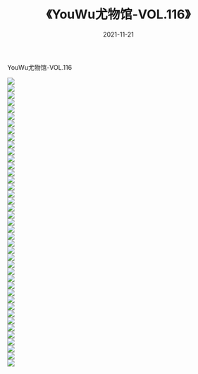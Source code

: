 ﻿---
layout: post
title:  《YouWu尤物馆-VOL.116》
date:   2021-11-21
img: http://img.660000.xyz/Sharelink/网络美图/2021/YouWu尤物馆-VOL.116/000.jpg
categories: [美女, 清纯, 唯美]
---

YouWu尤物馆-VOL.116

  ![](http://img.660000.xyz/Sharelink/网络美图/2021/YouWu尤物馆-VOL.116/001.jpg) <br> ![](http://img.660000.xyz/Sharelink/网络美图/2021/YouWu尤物馆-VOL.116/002.jpg) <br> ![](http://img.660000.xyz/Sharelink/网络美图/2021/YouWu尤物馆-VOL.116/003.jpg) <br> ![](http://img.660000.xyz/Sharelink/网络美图/2021/YouWu尤物馆-VOL.116/004.jpg) <br> ![](http://img.660000.xyz/Sharelink/网络美图/2021/YouWu尤物馆-VOL.116/005.jpg) <br> ![](http://img.660000.xyz/Sharelink/网络美图/2021/YouWu尤物馆-VOL.116/006.jpg) <br> ![](http://img.660000.xyz/Sharelink/网络美图/2021/YouWu尤物馆-VOL.116/007.jpg) <br> ![](http://img.660000.xyz/Sharelink/网络美图/2021/YouWu尤物馆-VOL.116/008.jpg) <br> ![](http://img.660000.xyz/Sharelink/网络美图/2021/YouWu尤物馆-VOL.116/009.jpg) <br> ![](http://img.660000.xyz/Sharelink/网络美图/2021/YouWu尤物馆-VOL.116/010.jpg) <br> ![](http://img.660000.xyz/Sharelink/网络美图/2021/YouWu尤物馆-VOL.116/011.jpg) <br> ![](http://img.660000.xyz/Sharelink/网络美图/2021/YouWu尤物馆-VOL.116/012.jpg) <br> ![](http://img.660000.xyz/Sharelink/网络美图/2021/YouWu尤物馆-VOL.116/013.jpg) <br> ![](http://img.660000.xyz/Sharelink/网络美图/2021/YouWu尤物馆-VOL.116/014.jpg) <br> ![](http://img.660000.xyz/Sharelink/网络美图/2021/YouWu尤物馆-VOL.116/015.jpg) <br> ![](http://img.660000.xyz/Sharelink/网络美图/2021/YouWu尤物馆-VOL.116/016.jpg) <br> ![](http://img.660000.xyz/Sharelink/网络美图/2021/YouWu尤物馆-VOL.116/017.jpg) <br> ![](http://img.660000.xyz/Sharelink/网络美图/2021/YouWu尤物馆-VOL.116/018.jpg) <br> ![](http://img.660000.xyz/Sharelink/网络美图/2021/YouWu尤物馆-VOL.116/019.jpg) <br> ![](http://img.660000.xyz/Sharelink/网络美图/2021/YouWu尤物馆-VOL.116/020.jpg) <br> ![](http://img.660000.xyz/Sharelink/网络美图/2021/YouWu尤物馆-VOL.116/021.jpg) <br> ![](http://img.660000.xyz/Sharelink/网络美图/2021/YouWu尤物馆-VOL.116/022.jpg) <br> ![](http://img.660000.xyz/Sharelink/网络美图/2021/YouWu尤物馆-VOL.116/023.jpg) <br> ![](http://img.660000.xyz/Sharelink/网络美图/2021/YouWu尤物馆-VOL.116/024.jpg) <br> ![](http://img.660000.xyz/Sharelink/网络美图/2021/YouWu尤物馆-VOL.116/025.jpg) <br> ![](http://img.660000.xyz/Sharelink/网络美图/2021/YouWu尤物馆-VOL.116/026.jpg) <br> ![](http://img.660000.xyz/Sharelink/网络美图/2021/YouWu尤物馆-VOL.116/027.jpg) <br> ![](http://img.660000.xyz/Sharelink/网络美图/2021/YouWu尤物馆-VOL.116/028.jpg) <br> ![](http://img.660000.xyz/Sharelink/网络美图/2021/YouWu尤物馆-VOL.116/029.jpg) <br> ![](http://img.660000.xyz/Sharelink/网络美图/2021/YouWu尤物馆-VOL.116/030.jpg) <br> ![](http://img.660000.xyz/Sharelink/网络美图/2021/YouWu尤物馆-VOL.116/031.jpg) <br> ![](http://img.660000.xyz/Sharelink/网络美图/2021/YouWu尤物馆-VOL.116/032.jpg) <br> ![](http://img.660000.xyz/Sharelink/网络美图/2021/YouWu尤物馆-VOL.116/033.jpg) <br> ![](http://img.660000.xyz/Sharelink/网络美图/2021/YouWu尤物馆-VOL.116/034.jpg) <br> ![](http://img.660000.xyz/Sharelink/网络美图/2021/YouWu尤物馆-VOL.116/035.jpg) <br> ![](http://img.660000.xyz/Sharelink/网络美图/2021/YouWu尤物馆-VOL.116/036.jpg) <br> ![](http://img.660000.xyz/Sharelink/网络美图/2021/YouWu尤物馆-VOL.116/037.jpg) <br> ![](http://img.660000.xyz/Sharelink/网络美图/2021/YouWu尤物馆-VOL.116/038.jpg) <br> ![](http://img.660000.xyz/Sharelink/网络美图/2021/YouWu尤物馆-VOL.116/039.jpg) <br> ![](http://img.660000.xyz/Sharelink/网络美图/2021/YouWu尤物馆-VOL.116/040.jpg) <br> ![](http://img.660000.xyz/Sharelink/网络美图/2021/YouWu尤物馆-VOL.116/041.jpg) <br>